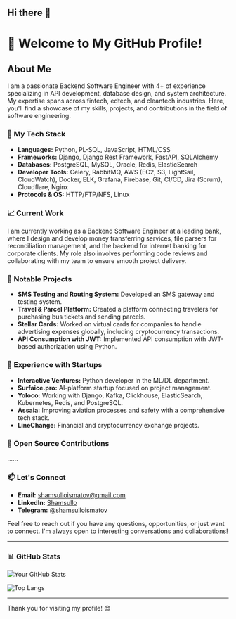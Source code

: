 ## Hi there 👋

# 👋 Welcome to My GitHub Profile!

## About Me

I am a passionate Backend Software Engineer with 4+ of experience specializing in API development, database design, and system architecture. My expertise spans across fintech, edtech, and cleantech industries. Here, you'll find a showcase of my skills, projects, and contributions in the field of software engineering.

### 🔧 My Tech Stack

- **Languages:** Python, PL-SQL, JavaScript, HTML/CSS
- **Frameworks:** Django, Django Rest Framework, FastAPI, SQLAlchemy
- **Databases:** PostgreSQL, MySQL, Oracle, Redis, ElasticSearch
- **Developer Tools:** Celery, RabbitMQ, AWS (EC2, S3, LightSail, CloudWatch), Docker, ELK, Grafana, Firebase, Git, CI/CD, Jira (Scrum), Cloudflare, Nginx
- **Protocols & OS:** HTTP/FTP/NFS, Linux

### 📈 Current Work

I am currently working as a Backend Software Engineer at a leading bank, where I design and develop money transferring services, file parsers for reconciliation management, and the backend for internet banking for corporate clients. My role also involves performing code reviews and collaborating with my team to ensure smooth project delivery.

### 🌟 Notable Projects

- **SMS Testing and Routing System:** Developed an SMS gateway and testing system.
- **Travel & Parcel Platform:** Created a platform connecting travelers for purchasing bus tickets and sending parcels.
- **Stellar Cards:** Worked on virtual cards for companies to handle advertising expenses globally, including cryptocurrency transactions.
- **API Consumption with JWT:** Implemented API consumption with JWT-based authorization using Python.

### 💼 Experience with Startups

- **Interactive Ventures:** Python developer in the ML/DL department.
- **Surfaice.pro:** AI-platform startup focused on project management.
- **Yoloco:** Working with Django, Kafka, Clickhouse, ElasticSearch, Kubernetes, Redis, and PostgreSQL.
- **Assaia:** Improving aviation processes and safety with a comprehensive tech stack.
- **LineChange:** Financial and cryptocurrency exchange projects.

### 🚀 Open Source Contributions
......

### 📫 Let's Connect

- **Email:** [shamsulloismatov@gmail.com](mailto:shamsulloismatov@gmail.com)
- **LinkedIn:** [Shamsullo](https://www.linkedin.com/in/shamsullo/)
- **Telegram:** [@shamsulloismatov](https://t.me/shamsulloismatov)

Feel free to reach out if you have any questions, opportunities, or just want to connect. I'm always open to interesting conversations and collaborations!

---

### 📊 GitHub Stats

![Your GitHub Stats](https://github-readme-stats.vercel.app/api?username=your-github-username&show_icons=true&theme=radical)

![Top Langs](https://github-readme-stats.vercel.app/api/top-langs/?username=your-github-username&layout=compact&theme=radical)

---

Thank you for visiting my profile! 😊


<!--
**Shamsullo/Shamsullo** is a ✨ _special_ ✨ repository because its `README.md` (this file) appears on your GitHub profile.

Here are some ideas to get you started:

- 🔭 I’m currently working on ...
- 🌱 I’m currently learning ...
- 👯 I’m looking to collaborate on ...
- 🤔 I’m looking for help with ...
- 💬 Ask me about ...
- 📫 How to reach me: ...
- 😄 Pronouns: ...
- ⚡ Fun fact: ...
-->
